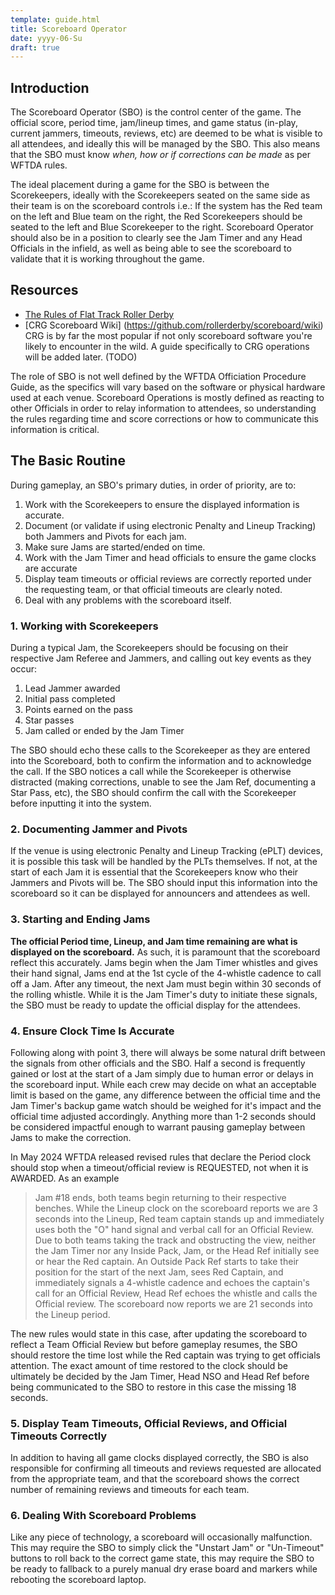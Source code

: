 ```yaml
---
template: guide.html
title: Scoreboard Operator
date: yyyy-06-Su
draft: true
---
```

## Introduction

The Scoreboard Operator (SBO) is the control center of the game.  The official score, period time, jam/lineup times, and game status (in-play, current jammers, timeouts, reviews, etc) are deemed to be what is visible to all attendees, and ideally this will be managed by the SBO.  This also means that the SBO must know *when, how or if corrections can be made* as per WFTDA rules.

The ideal placement during a game for the SBO is between the Scorekeepers, ideally with the Scorekeepers seated on the same side as their team is on the scoreboard controls i.e.: If the system has the Red team on the left and Blue team on the right, the Red Scorekeepers should be seated to the left and Blue Scorekeeper to the right.  Scoreboard Operator should also be in a position to clearly see the Jam Timer and any Head Officials in the infield, as well as being able to see the scoreboard to validate that it is working throughout the game.
   
## Resources
- [The Rules of Flat Track Roller Derby](https://rules.wftda.com/)
- [CRG Scoreboard Wiki] (https://github.com/rollerderby/scoreboard/wiki) CRG is by far the most popular if not only scoreboard software you're likely to encounter in the wild.  A guide specifically to CRG operations will be added later. (TODO)

The role of SBO is not well defined by the WFTDA Officiation Procedure Guide, as the specifics will vary based on the software or physical hardware used at each venue.  Scoreboard Operations is mostly defined as reacting to other Officials in order to relay information to attendees, so understanding the rules regarding time and score corrections or how to communicate this information is critical.

## The Basic Routine

During gameplay, an SBO's primary duties, in order of priority, are to:
1. Work with the Scorekeepers to ensure the displayed information is accurate.
2. Document (or validate if using electronic Penalty and Lineup Tracking) both Jammers and Pivots for each jam.
3. Make sure Jams are started/ended on time.
4. Work with the Jam Timer and head officials to ensure the game clocks are accurate
5. Display team timeouts or official reviews are correctly reported under the requesting team, or that official timeouts are clearly noted.
6. Deal with any problems with the scoreboard itself. 

### 1. Working with Scorekeepers
During a typical Jam, the Scorekeepers should be focusing on their respective Jam Referee and Jammers, and calling out key events as they occur:
1. Lead Jammer awarded
2. Initial pass completed
3. Points earned on the pass
4. Star passes
5. Jam called or ended by the Jam Timer

The SBO should echo these calls to the Scorekeeper as they are entered into the Scoreboard, both to confirm the information and to acknowledge the call.  If the SBO notices a call while the Scorekeeper is otherwise distracted (making corrections, unable to see the Jam Ref, documenting a Star Pass, etc), the SBO should confirm the call with the Scorekeeper before inputting it into the system.

### 2. Documenting Jammer and Pivots
If the venue is using electronic Penalty and Lineup Tracking (ePLT) devices, it is possible this task will be handled by the PLTs themselves.   If not, at the start of each Jam it is essential that the Scorekeepers know who their Jammers and Pivots will be.   The SBO should input this information into the scoreboard so it can be displayed for announcers and attendees as well.

### 3. Starting and Ending Jams
__The official Period time, Lineup, and Jam time remaining are what is displayed on the scoreboard.__   As such, it is paramount that the scoreboard reflect this accurately.  Jams begin when the Jam Timer whistles and gives their hand signal, Jams end at the 1st cycle of the 4-whistle cadence to call off a Jam.   After any timeout, the next Jam must begin within 30 seconds of the rolling whistle.   While it is the Jam Timer's duty to initiate these signals, the SBO must be ready to update the official display for the attendees.

### 4. Ensure Clock Time Is Accurate
Following along with point 3, there will always be some natural drift between the signals from other officials and the SBO.   Half a second is frequently gained or lost at the start of a Jam simply due to human error or delays in the scoreboard input.   While each crew may decide on what an acceptable limit is based on the game, any  difference between the official time and the Jam Timer's backup game watch should be weighed for it's impact and the official time adjusted accordingly.   Anything more than 1-2 seconds should be considered impactful enough to warrant pausing gameplay between Jams to make the correction.

In May 2024 WFTDA released revised rules that declare the Period clock should stop when a timeout/official review is REQUESTED, not when it is AWARDED.  As an example
> Jam #18 ends, both teams begin returning to their respective benches.
> While the Lineup clock on the scoreboard reports we are 3 seconds into the Lineup, Red team captain stands up and immediately uses both the "O" hand signal and verbal call for an Official Review.
> Due to both teams taking the track and obstructing the view, neither the Jam Timer nor any Inside Pack, Jam, or the Head Ref initially see or hear the Red captain.
> An Outside Pack Ref starts to take their position for the start of the next Jam, sees Red Captain, and immediately signals a 4-whistle cadence and echoes the captain's call for an Official Review, Head Ref echoes the whistle and calls the Official review.   The scoreboard now reports we are 21 seconds into the Lineup period.

The new rules would state in this case, after updating the scoreboard to reflect a Team Official Review but before gameplay resumes,  the SBO should restore the time lost while the Red captain was trying to get officials attention.  The exact amount of time restored to the clock should be ultimately be decided by the Jam Timer, Head NSO and Head Ref before being communicated to the SBO to restore in this case the missing 18 seconds.

### 5. Display Team Timeouts, Official Reviews, and Official Timeouts Correctly
In addition to having all game clocks displayed correctly, the SBO is also responsible for confirming all timeouts and reviews requested are allocated from the appropriate team, and that the scoreboard shows the correct number of remaining reviews and timeouts for each team.

### 6. Dealing With Scoreboard Problems
Like any piece of technology, a scoreboard will occasionally malfunction.  This may require the SBO to simply click the "Unstart Jam" or "Un-Timeout" buttons to roll back to the correct game state, this may require the SBO to be ready to fallback to a purely manual dry erase board and markers while rebooting the scoreboard laptop.
